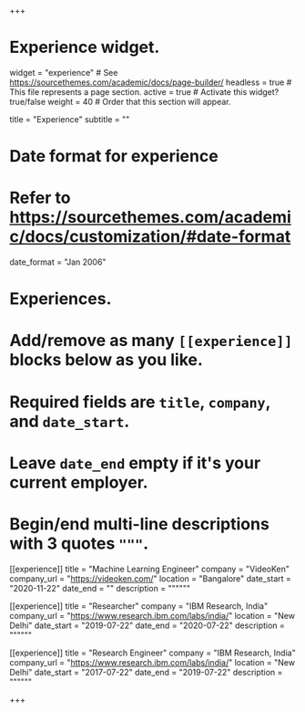 +++
# Experience widget.
widget = "experience"  # See https://sourcethemes.com/academic/docs/page-builder/
headless = true  # This file represents a page section.
active = true  # Activate this widget? true/false
weight = 40  # Order that this section will appear.

title = "Experience"
subtitle = ""

# Date format for experience
#   Refer to https://sourcethemes.com/academic/docs/customization/#date-format
date_format = "Jan 2006"

# Experiences.
#   Add/remove as many `[[experience]]` blocks below as you like.
#   Required fields are `title`, `company`, and `date_start`.
#   Leave `date_end` empty if it's your current employer.
#   Begin/end multi-line descriptions with 3 quotes `"""`.
[[experience]]
  title = "Machine Learning Engineer"
  company = "VideoKen"
  company_url = "https://videoken.com/"
  location = "Bangalore"
  date_start = "2020-11-22"
  date_end = ""
  description = """"""
  
[[experience]]
  title = "Researcher"
  company = "IBM Research, India"
  company_url = "https://www.research.ibm.com/labs/india/"
  location = "New Delhi"
  date_start = "2019-07-22"
  date_end = "2020-07-22"
  description = """"""

[[experience]]
  title = "Research Engineer"
  company = "IBM Research, India"
  company_url = "https://www.research.ibm.com/labs/india/"
  location = "New Delhi"
  date_start = "2017-07-22"
  date_end = "2019-07-22"
  description = """"""

+++
